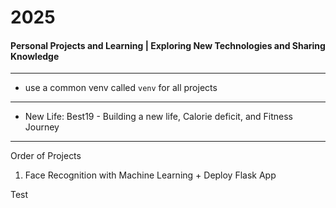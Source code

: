 # 2025
#### Personal Projects and Learning | Exploring New Technologies and Sharing Knowledge

---

- use a common venv called `venv` for all projects

--- 

- New Life: Best19 -  Building a new life, Calorie deficit, and Fitness Journey

---
Order of Projects

1. Face Recognition with Machine Learning + Deploy Flask App


Test
